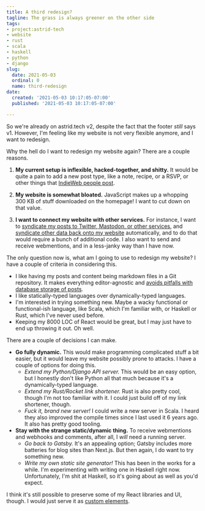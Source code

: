 ```yaml
---
title: A third redesign?
tagline: The grass is always greener on the other side
tags:
- project:astrid-tech
- website
- rust
- scala
- haskell
- python
- django
slug:
  date: 2021-05-03
  ordinal: 0
  name: third-redesign
date:
  created: '2021-05-03 10:17:05-07:00'
  published: '2021-05-03 10:17:05-07:00'

---
```


So we're already on astrid.tech v2, despite the fact that the footer _still_
says v1. However, I'm feeling like my website is not very flexible anymore, and
I want to redesign.

Why the hell do I want to redesign my website again? There are a couple reasons.

1. **My current setup is inflexible, hacked-together, and shitty.** It would be
   quite a pain to add a new post type, like a note, recipe, or a RSVP, or other
   things that
   [IndieWeb people post](https://indieweb.org/posts#Types_of_Posts).

2. **My website is somewhat bloated.** JavaScript makes up a whopping 300 KB of
   stuff downloaded on the homepage! I want to cut down on that value.

3. **I want to connect my website with other services.** For instance, I want to
   [syndicate my posts to Twitter, Mastodon, or other services](https://indieweb.org/POSSE),
   and [syndicate other data back onto my website](https://indieweb.org/PESOS)
   automatically, and to do that would require a bunch of additional code. I
   also want to send and receive webmentions, and in a less-janky way than I
   have now.

The only question now is, what am I going to use to redesign my website? I have
a couple of criteria in considering this.

- I like having my posts and content being markdown files in a Git repository.
  It makes everything editor-agnostic and
  [avoids pitfalls with database storage of posts](https://indieweb.org/database-antipattern).
- I like statically-typed languages over dynamically-typed languages.
- I'm interested in trying something new. Maybe a wacky functional or
  functional-ish language, like Scala, which I'm familiar with, or Haskell or
  Rust, which I've never used before.
- Keeping my 8000 LOC of React would be great, but I may just have to end up
  throwing it out. Oh well.

There are a couple of decisions I can make.

- **Go fully dynamic.** This would make programming complicated stuff a bit
  easier, but it would leave my website possibly prone to attacks. I have a
  couple of options for doing this.
  - _Extend my Python/Django API server._ This would be an easy option, but I
    honestly don't like Python all that much because it's a dynamically-typed
    language.
  - _Extend my Rust/Rocket link shortener._ Rust is also pretty cool, though I'm
    not too familiar with it. I could just build off of my link shortener,
    though.
  - _Fuck it, brand new server!_ I could write a new server in Scala. I heard
    they also improved the compile times since I last used it 6 years ago. It
    also has pretty good tooling.
- **Stay with the strange static/dynamic thing.** To receive webmentions and
  webhooks and comments, after all, I _will_ need a running server.
  - _Go back to Gatsby._ It's an appealing option; Gatsby includes more
    batteries for blog sites than Next.js. But then again, I do want to try
    something new.
  - _Write my own static site generator!_ This has been in the works for a
    while. I'm experimenting with writing one in Haskell right now.
    Unfortunately, I'm shit at Haskell, so it's going about as well as you'd
    expect.

I think it's still possible to preserve some of my React libraries and UI,
though. I would just serve it as
[custom elements](https://reactjs.org/docs/web-components.html).